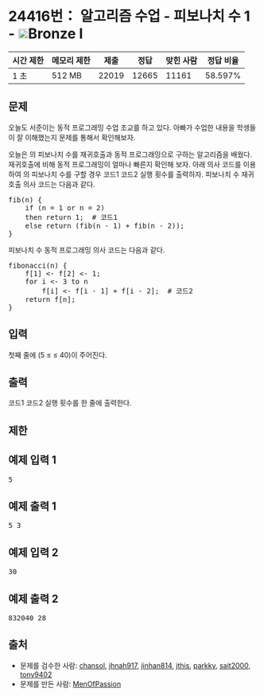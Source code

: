 # 24416번： 알고리즘 수업 - 피보나치 수 1 - <img src="https://static.solved.ac/tier_small/5.svg" style="height:20px" />Bronze I


| 시간 제한 | 메모리 제한 | 제출 | 정답 | 맞힌 사람 | 정답 비율 |
| --- | --- | --- | --- | --- | --- |
| 1 초 | 512 MB | 22019 | 12665 | 11161 | 58.597% |


## 문제


오늘도 서준이는 동적 프로그래밍 수업 조교를 하고 있다. 아빠가 수업한 내용을 학생들이 잘 이해했는지 문제를 통해서 확인해보자.

오늘은 의 피보나치 수를 재귀호출과 동적 프로그래밍으로 구하는 알고리즘을 배웠다. 재귀호출에 비해 동적 프로그래밍이 얼마나 빠른지 확인해 보자. 아래 의사 코드를 이용하여 의 피보나치 수를 구할 경우 코드1 코드2 실행 횟수를 출력하자.
피보나치 수 재귀호출 의사 코드는 다음과 같다.

<pre>fib(n) {
    if (n = 1 or n = 2)
    then return 1;  # 코드1
&nbsp;   else return (fib(n - 1) + fib(n - 2));
}</pre>
피보나치 수 동적 프로그래밍 의사 코드는 다음과 같다.

<pre>fibonacci(n) {
    f[1] &lt;- f[2] &lt;- 1;
&nbsp;   for i &lt;- 3 to n
&nbsp;       f[i] &lt;- f[i - 1] + f[i - 2];  # 코드2
&nbsp;   return f[n];
}</pre>



## 입력


첫째 줄에 (5 ≤ ≤ 40)이 주어진다.



## 출력


코드1 코드2 실행 횟수를 한 줄에 출력한다.




## 제한




## 예제 입력 1


<pre>5
</pre>


## 예제 출력 1


<pre>5 3
</pre>




## 예제 입력 2


<pre>30
</pre>


## 예제 출력 2


<pre>832040 28
</pre>






## 출처


- 문제를 검수한 사람: [chansol](/user/chansol), [jhnah917](/user/jhnah917), [jinhan814](/user/jinhan814), [jthis](/user/jthis), [parkky](/user/parkky), [sait2000](/user/sait2000), [tony9402](/user/tony9402)
- 문제를 만든 사람: [MenOfPassion](/user/MenOfPassion)




